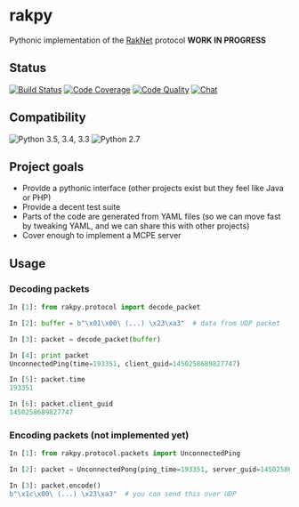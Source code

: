 # rakpy

Pythonic implementation of the [RakNet](https://github.com/OculusVR/RakNet) protocol **WORK IN PROGRESS**

## Status

[![Build Status](https://img.shields.io/travis/jlirochon/rakpy/master.svg?style=flat-square)](https://travis-ci.org/jlirochon/rakpy)
[![Code Coverage](https://img.shields.io/codecov/c/github/jlirochon/rakpy/master.svg?style=flat-square)](https://codecov.io/github/jlirochon/rakpy?branch=master)
[![Code Quality](https://img.shields.io/codacy/921c9b1c67c34a3f824382737634bbd4.svg?style=flat-square)](https://www.codacy.com/app/julien_6/rakpy)
[![Chat](https://img.shields.io/gitter/room/jlirochon/rakpy.svg?style=flat-square)](https://gitter.im/jlirochon/rakpy?utm_source=badge&utm_medium=badge&utm_campaign=pr-badge)

## Compatibility

![Python 3.5, 3.4, 3.3](https://img.shields.io/badge/Python-3.5,%203.4,%203.3-blue.svg?style=flat-square)
![Python 2.7](https://img.shields.io/badge/Python-2.7-blue.svg?style=flat-square)

## Project goals

* Provide a pythonic interface (other projects exist but they feel like Java or PHP)
* Provide a decent test suite
* Parts of the code are generated from YAML files (so we can move fast by tweaking YAML, and we can share this with other projects)
* Cover enough to implement a MCPE server

## Usage

### Decoding packets

```python
In [1]: from rakpy.protocol import decode_packet

In [2]: buffer = b"\x01\x00\ (...) \x23\xa3"  # data from UDP packet

In [3]: packet = decode_packet(buffer)

In [4]: print packet
UnconnectedPing(time=193351, client_guid=1450258689827747)

In [5]: packet.time
193351

In [6]: packet.client_guid
1450258689827747
```

### Encoding packets (not implemented yet)

```python
In [1]: from rakpy.protocol.packets import UnconnectedPing

In [2]: packet = UnconnectedPong(ping_time=193351, server_guid=1450258689827742)

In [3]: packet.encode()
b"\x1c\x00\ (...) \x23\xa3"  # you can send this over UDP
```
